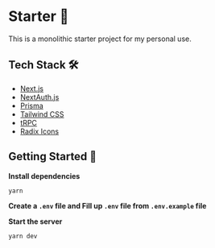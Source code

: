 # Starter 🚀

This is a monolithic starter project for my personal use.

## Tech Stack 🛠

- [Next.js](https://nextjs.org)
- [NextAuth.js](https://next-auth.js.org)
- [Prisma](https://prisma.io)
- [Tailwind CSS](https://tailwindcss.com)
- [tRPC](https://trpc.io)
- [Radix Icons](https://www.radix-ui.com/icons)

## Getting Started 🦄

**Install dependencies**

```
yarn
```

**Create a `.env` file and Fill up `.env` file from `.env.example` file**

**Start the server**

```
yarn dev
```
